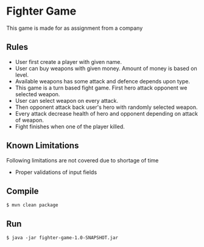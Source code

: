 # Fighter Game
This game is made for as assignment from a company

## Rules
- User first create a player with given name.
- User can buy weapons with given money. Amount of money is based on level.
- Available weapons has some attack and defence depends upon type.
- This game is a turn based fight game. First hero attack opponent we selected weapon.
- User can select weapon on every attack.
- Then opponent attack back user's hero with randomly selected weapon.
- Every attack decrease health of hero and opponent depending on attack of weapon.
- Fight finishes when one of the player killed.

## Known Limitations
Following limitations are not covered due to shortage of time
- Proper validations of input fields


## Compile
```
$ mvn clean package
```
## Run
```
$ java -jar fighter-game-1.0-SNAPSHOT.jar
```